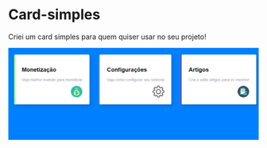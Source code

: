 # Card-simples

Criei um card simples para quem quiser usar no seu projeto!


<a href="https://luanmachadoyt.github.io/Card-simples/"><img src="https://github.com/luanmachadoyt/Card-simples/blob/main/demonstra%C3%A7%C3%A3o.PNG?raw=true"></a>
